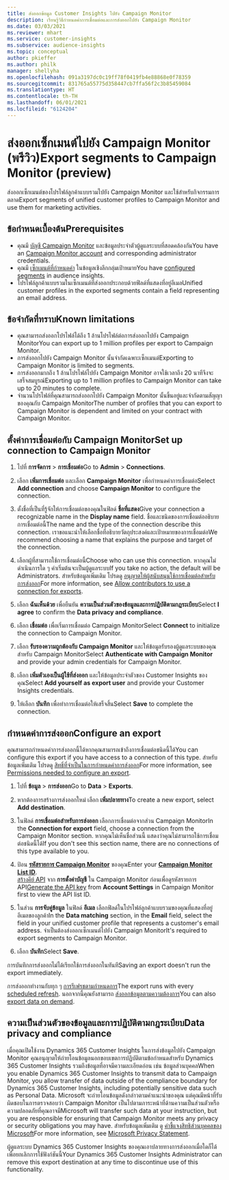 ```yaml
---
title: ส่งออกข้อมูล Customer Insights ไปยัง Campaign Monitor
description: เรียนรู้วิธีกำหนดค่าการเชื่อมต่อและการส่งออกไปยัง Campaign Monitor
ms.date: 03/03/2021
ms.reviewer: mhart
ms.service: customer-insights
ms.subservice: audience-insights
ms.topic: conceptual
author: pkieffer
ms.author: philk
manager: shellyha
ms.openlocfilehash: 091a3197dc0c19ff78f0419fb4e88868e0f78359
ms.sourcegitcommit: 831765a55775d358447cb7ffa56f2c3b85459084
ms.translationtype: HT
ms.contentlocale: th-TH
ms.lasthandoff: 06/01/2021
ms.locfileid: "6124204"
---
```

# <a name="export-segments-to-campaign-monitor-preview"></a><span data-ttu-id="c0974-103">ส่งออกเซ็กเมนต์ไปยัง Campaign Monitor (พรีวิว)</span><span class="sxs-lookup"><span data-stu-id="c0974-103">Export segments to Campaign Monitor (preview)</span></span>

<span data-ttu-id="c0974-104">ส่งออกเซ็กเมนต์ของโปรไฟล์ลูกค้าแบบรวมไปยัง Campaign Monitor และใช้สำหรับกิจกรรมการตลาด</span><span class="sxs-lookup"><span data-stu-id="c0974-104">Export segments of unified customer profiles to Campaign Monitor and use them for marketing activities.</span></span>

## <a name="prerequisites"></a><span data-ttu-id="c0974-105">ข้อกำหนดเบื้องต้น</span><span class="sxs-lookup"><span data-stu-id="c0974-105">Prerequisites</span></span>

-   <span data-ttu-id="c0974-106">คุณมี [บัญชี Campaign Monitor](https://www.campaignmonitor.com/) และข้อมูลประจำตัวผู้ดูแลระบบที่สอดคล้องกัน</span><span class="sxs-lookup"><span data-stu-id="c0974-106">You have an [Campaign Monitor account](https://www.campaignmonitor.com/) and corresponding administrator credentials.</span></span>
-   <span data-ttu-id="c0974-107">คุณมี [เซ็กเมนต์ที่กำหนดค่า](segments.md) ในข้อมูลเชิงลึกกลุ่มเป้าหมาย</span><span class="sxs-lookup"><span data-stu-id="c0974-107">You have [configured segments](segments.md) in audience insights.</span></span>
-   <span data-ttu-id="c0974-108">โปรไฟล์ลูกค้าแบบรวมในเซ็กเมนต์ที่ส่งออกประกอบด้วยฟิลด์ที่แสดงที่อยู่อีเมล</span><span class="sxs-lookup"><span data-stu-id="c0974-108">Unified customer profiles in the exported segments contain a field representing an email address.</span></span>

## <a name="known-limitations"></a><span data-ttu-id="c0974-109">ข้อจำกัดที่ทราบ</span><span class="sxs-lookup"><span data-stu-id="c0974-109">Known limitations</span></span>

- <span data-ttu-id="c0974-110">คุณสามารถส่งออกโปรไฟล์ได้ถึง 1 ล้านโปรไฟล์ต่อการส่งออกไปยัง Campaign Monitor</span><span class="sxs-lookup"><span data-stu-id="c0974-110">You can export up to 1 million profiles per export to Campaign Monitor.</span></span>
- <span data-ttu-id="c0974-111">การส่งออกไปยัง Campaign Monitor นั้นจำกัดเฉพาะเซ็กเมนต์</span><span class="sxs-lookup"><span data-stu-id="c0974-111">Exporting to Campaign Monitor is limited to segments.</span></span>
- <span data-ttu-id="c0974-112">การส่งออกมากถึง 1 ล้านโปรไฟล์ไปยัง Campaign Monitor อาจใช้เวลาถึง 20 นาทีจึงจะเสร็จสมบูรณ์</span><span class="sxs-lookup"><span data-stu-id="c0974-112">Exporting up to 1 million profiles to Campaign Monitor can take up to 20 minutes to complete.</span></span> 
- <span data-ttu-id="c0974-113">จำนวนโปรไฟล์ที่คุณสามารถส่งออกไปยัง Campaign Monitor นั้นขึ้นอยู่และจำกัดตามสัญญาของคุณกับ Campaign Monitor</span><span class="sxs-lookup"><span data-stu-id="c0974-113">The number of profiles that you can export to Campaign Monitor is dependent and limited on your contract with Campaign Monitor.</span></span>

## <a name="set-up-connection-to-campaign-monitor"></a><span data-ttu-id="c0974-114">ตั้งค่าการเชื่อมต่อกับ Campaign Monitor</span><span class="sxs-lookup"><span data-stu-id="c0974-114">Set up connection to Campaign Monitor</span></span>

1. <span data-ttu-id="c0974-115">ไปที่ **การจัดการ** > **การเชื่อมต่อ**</span><span class="sxs-lookup"><span data-stu-id="c0974-115">Go to **Admin** > **Connections**.</span></span>

1. <span data-ttu-id="c0974-116">เลือก **เพิ่มการเชื่อมต่อ** และเลือก **Campaign Monitor** เพื่อกำหนดค่าการเชื่อมต่อ</span><span class="sxs-lookup"><span data-stu-id="c0974-116">Select **Add connection** and choose **Campaign Monitor** to configure the connection.</span></span>

1. <span data-ttu-id="c0974-117">ตั้งชื่อที่เป็นที่รู้จักให้การเชื่อมต่อของคุณในฟิลด์ **ชื่อที่แสดง**</span><span class="sxs-lookup"><span data-stu-id="c0974-117">Give your connection a recognizable name in the **Display name** field.</span></span> <span data-ttu-id="c0974-118">ชื่อและชนิดของการเชื่อมต่ออธิบายการเชื่อมต่อนี้</span><span class="sxs-lookup"><span data-stu-id="c0974-118">The name and the type of the connection describe this connection.</span></span> <span data-ttu-id="c0974-119">เราขอแนะนำให้เลือกชื่อที่อธิบายวัตถุประสงค์และเป้าหมายของการเชื่อมต่อ</span><span class="sxs-lookup"><span data-stu-id="c0974-119">We recommend choosing a name that explains the purpose and target of the connection.</span></span>

1. <span data-ttu-id="c0974-120">เลือกผู้ที่สามารถใช้การเชื่อมต่อนี้</span><span class="sxs-lookup"><span data-stu-id="c0974-120">Choose who can use this connection.</span></span> <span data-ttu-id="c0974-121">หากคุณไม่ดำเนินการใด ๆ ค่าเริ่มต้นจะเป็นผู้ดูแลระบบ</span><span class="sxs-lookup"><span data-stu-id="c0974-121">If you take no action, the default will be Administrators.</span></span> <span data-ttu-id="c0974-122">สำหรับข้อมูลเพิ่มเติม โปรดดู [อนุญาตให้ผู้สนับสนุนใช้การเชื่อมต่อสำหรับการส่งออก](connections.md#allow-contributors-to-use-a-connection-for-exports)</span><span class="sxs-lookup"><span data-stu-id="c0974-122">For more information, see [Allow contributors to use a connection for exports](connections.md#allow-contributors-to-use-a-connection-for-exports).</span></span>

1. <span data-ttu-id="c0974-123">เลือก **ฉันเห็นด้วย** เพื่อยืนยัน **ความเป็นส่วนตัวของข้อมูลและการปฏิบัติตามกฎระเบียบ**</span><span class="sxs-lookup"><span data-stu-id="c0974-123">Select **I agree** to confirm the **Data privacy and compliance**.</span></span>

1. <span data-ttu-id="c0974-124">เลือก **เชื่อมต่อ** เพื่อเริ่มการเชื่อมต่อ Campaign Monitor</span><span class="sxs-lookup"><span data-stu-id="c0974-124">Select **Connect** to initialize the connection to Campaign Monitor.</span></span>

1. <span data-ttu-id="c0974-125">เลือก **รับรองความถูกต้องกับ Campaign Monitor** และให้ข้อมูลรับรองผู้ดูแลระบบของคุณสำหรับ Campaign Monitor</span><span class="sxs-lookup"><span data-stu-id="c0974-125">Select **Authenticate with Campaign Monitor** and provide your admin credentials for Campaign Monitor.</span></span>

1. <span data-ttu-id="c0974-126">เลือก **เพิ่มตัวเองเป็นผู้ใช้ที่ส่งออก** และให้ข้อมูลประจำตัวของ Customer Insights ของคุณ</span><span class="sxs-lookup"><span data-stu-id="c0974-126">Select **Add yourself as export user** and provide your Customer Insights credentials.</span></span>

1. <span data-ttu-id="c0974-127">ให้เลือก **บันทึก** เพื่อทำการเชื่อมต่อให้เสร็จสิ้น</span><span class="sxs-lookup"><span data-stu-id="c0974-127">Select **Save** to complete the connection.</span></span>

## <a name="configure-an-export"></a><span data-ttu-id="c0974-128">กำหนดค่าการส่งออก</span><span class="sxs-lookup"><span data-stu-id="c0974-128">Configure an export</span></span>

<span data-ttu-id="c0974-129">คุณสามารถกำหนดค่าการส่งออกนี้ได้หากคุณสามารถเข้าถึงการเชื่อมต่อชนิดนี้ได้</span><span class="sxs-lookup"><span data-stu-id="c0974-129">You can configure this export if you have access to a connection of this type.</span></span> <span data-ttu-id="c0974-130">สำหรับข้อมูลเพิ่มเติม โปรดดู [สิทธิ์ที่จำเป็นในการกำหนดค่าการส่งออก](export-destinations.md#set-up-a-new-export)</span><span class="sxs-lookup"><span data-stu-id="c0974-130">For more information, see [Permissions needed to configure an export](export-destinations.md#set-up-a-new-export).</span></span>

1. <span data-ttu-id="c0974-131">ไปที่ **ข้อมูล** > **การส่งออก**</span><span class="sxs-lookup"><span data-stu-id="c0974-131">Go to **Data** > **Exports**.</span></span>

1. <span data-ttu-id="c0974-132">หากต้องการสร้างการส่งออกใหม่ เลือก **เพิ่มปลายทาง**</span><span class="sxs-lookup"><span data-stu-id="c0974-132">To create a new export, select **Add destination**.</span></span>

1. <span data-ttu-id="c0974-133">ในฟิลด์ **การเชื่อมต่อสำหรับการส่งออก** เลือกการเชื่อมต่อจากส่วน Campaign Monitor</span><span class="sxs-lookup"><span data-stu-id="c0974-133">In the **Connection for export** field, choose a connection from the Campaign Monitor section.</span></span> <span data-ttu-id="c0974-134">หากคุณไม่เห็นชื่อส่วนนี้ แสดงว่าคุณไม่สามารถใช้การเชื่อมต่อชนิดนี้ได้</span><span class="sxs-lookup"><span data-stu-id="c0974-134">If you don't see this section name, there are no connections of this type available to you.</span></span>

1. <span data-ttu-id="c0974-135">ป้อน [**รหัสรายการ Campaign Monitor**](https://www.campaignmonitor.com/api/getting-started/#your-list-id) ของคุณ</span><span class="sxs-lookup"><span data-stu-id="c0974-135">Enter your [**Campaign Monitor List ID**](https://www.campaignmonitor.com/api/getting-started/#your-list-id).</span></span>    
   <span data-ttu-id="c0974-136">[สร้างคีย์ API](https://www.campaignmonitor.com/api/getting-started/) จาก **การตั้งค่าบัญชี** ใน Campaign Monitor ก่อนเพื่อดูรหัสรายการ API</span><span class="sxs-lookup"><span data-stu-id="c0974-136">[Generate the API key](https://www.campaignmonitor.com/api/getting-started/) from **Account Settings** in Campaign Monitor first to view the API list ID.</span></span>  

3. <span data-ttu-id="c0974-137">ในส่วน **การจับคู่ข้อมูล** ในฟิลด์ **อีเมล** เลือกฟิลด์ในโปรไฟล์ลูกค้าแบบรวมของคุณที่แสดงที่อยู่อีเมลของลูกค้า</span><span class="sxs-lookup"><span data-stu-id="c0974-137">In the **Data matching** section, in the **Email** field, select the field in your unified customer profile that represents a customer's email address.</span></span> <span data-ttu-id="c0974-138">จำเป็นต้องส่งออกเซ็กเมนต์ไปยัง Campaign Monitor</span><span class="sxs-lookup"><span data-stu-id="c0974-138">It's required to export segments to Campaign Monitor.</span></span>

1. <span data-ttu-id="c0974-139">เลือก **บันทึก**</span><span class="sxs-lookup"><span data-stu-id="c0974-139">Select **Save**.</span></span>

<span data-ttu-id="c0974-140">การบันทึกการส่งออกไม่ได้เรียกใช้การส่งออกในทันที</span><span class="sxs-lookup"><span data-stu-id="c0974-140">Saving an export doesn't run the export immediately.</span></span>

<span data-ttu-id="c0974-141">การส่งออกทำงานกับทุก ๆ [การรีเฟรชตามกำหนดการ](system.md#schedule-tab)</span><span class="sxs-lookup"><span data-stu-id="c0974-141">The export runs with every [scheduled refresh](system.md#schedule-tab).</span></span> <span data-ttu-id="c0974-142">นอกจากนี้คุณยังสามารถ [ส่งออกข้อมูลตามความต้องการ](export-destinations.md#run-exports-on-demand)</span><span class="sxs-lookup"><span data-stu-id="c0974-142">You can also [export data on demand](export-destinations.md#run-exports-on-demand).</span></span> 


## <a name="data-privacy-and-compliance"></a><span data-ttu-id="c0974-143">ความเป็นส่วนตัวของข้อมูลและการปฏิบัติตามกฎระเบียบ</span><span class="sxs-lookup"><span data-stu-id="c0974-143">Data privacy and compliance</span></span>

<span data-ttu-id="c0974-144">เมื่อคุณเปิดใช้งาน Dynamics 365 Customer Insights ในการส่งข้อมูลไปยัง Campaign Monitor คุณอนุญาตให้ถ่ายโอนข้อมูลนอกขอบเขตการปฏิบัติตามข้อกำหนดสำหรับ Dynamics 365 Customer Insights รวมถึงข้อมูลที่อาจมีความละเอียดอ่อน เช่น ข้อมูลส่วนบุคคล</span><span class="sxs-lookup"><span data-stu-id="c0974-144">When you enable Dynamics 365 Customer Insights to transmit data to Campaign Monitor, you allow transfer of data outside of the compliance boundary for Dynamics 365 Customer Insights, including potentially sensitive data such as Personal Data.</span></span> <span data-ttu-id="c0974-145">Microsoft จะถ่ายโอนข้อมูลดังกล่าวตามคำแนะนำของคุณ แต่คุณมีหน้าที่รับผิดชอบในการตรวจสอบว่า Campaign Monitor เป็นไปตามภาระหน้าที่ด้านความเป็นส่วนตัวหรือความปลอดภัยที่คุณอาจมี</span><span class="sxs-lookup"><span data-stu-id="c0974-145">Microsoft will transfer such data at your instruction, but you are responsible for ensuring that Campaign Monitor meets any privacy or security obligations you may have.</span></span> <span data-ttu-id="c0974-146">สำหรับข้อมูลเพิ่มเติม ดู [คำชี้แจงสิทธิส่วนบุคคลของ Microsoft](https://go.microsoft.com/fwlink/?linkid=396732)</span><span class="sxs-lookup"><span data-stu-id="c0974-146">For more information, see [Microsoft Privacy Statement](https://go.microsoft.com/fwlink/?linkid=396732).</span></span>

<span data-ttu-id="c0974-147">ผู้ดูแลระบบ Dynamics 365 Customer Insights ของคุณเอาปลายทางการส่งออกเมื่อใดก็ได้เพื่อยกเลิกการใช้ฟังก์ชันนี้</span><span class="sxs-lookup"><span data-stu-id="c0974-147">Your Dynamics 365 Customer Insights Administrator can remove this export destination at any time to discontinue use of this functionality.</span></span>
